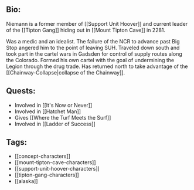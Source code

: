## Bio:

Niemann is a former member of [[Support Unit Hoover]] and current leader of the [[Tipton Gang]] hiding out in [[Mount Tipton Cave]] in 2281.

Was a medic and an idealist. The failure of the NCR to advance past Big Stop angered him to the point of leaving SUH. Traveled down south and took part in the cartel wars in Gadsden for control of supply routes along the Colorado. Formed his own cartel with the goal of undermining the Legion through the drug trade. Has returned north to take advantage of the [[Chainway-Collapse|collapse of the Chainway]].

## Quests:

- Involved in [[It's Now or Never]]
- Involved in [[Hatchet Man]]
- Gives [[Where the Turf Meets the Surf]]
- Involved in [[Ladder of Success]]

## Tags:

- [[concept-characters]]
- [[mount-tipton-cave-characters]]
- [[support-unit-hoover-characters]]
- [[tipton-gang-characters]]
- [[alaska]]